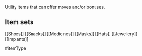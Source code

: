 Utility items that can offer moves and/or bonuses.

## Item sets
[[Shoes]]
[[Snacks]]
[[Medicines]]
[[Masks]]
[[Hats]]
[[Jewellery]]
[[Implants]]

#itemType 